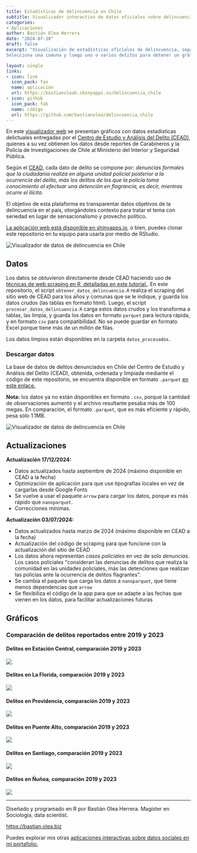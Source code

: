 ```yaml
---
title: Estadísticas de delincuencia en Chile
subtitle: Visualizador interactivo de datos oficiales sobre delincuencia
categories:
- Aplicaciones
author: Bastián Olea Herrera
date: "2024-07-10"
draft: false
excerpt: "Visualización de estadísticas oficiales de delincuencia, separadas por comuna y delito, para darle contexto y seriedad a un tema país a partir de datos objetivos.
Selecciona una comuna y luego uno o varios delitos para obtener un gráfico de líneas que muestra una serie de tiempo de la cantidad de delitos, desde 2010 hasta 2023. Además, puedes visualizar la cantidad de delitos por año en la comuna seleccionada, el promedio de delitos en los gobiernos recientes, y una visualización de los tres delitos más frecuentes en cada comuna."

layout: single
links:
- icon: link
  icon_pack: fas
  name: aplicación
  url: https://bastianoleah.shinyapps.io/delincuencia_chile
- icon: github
  icon_pack: fab
  name: código
  url: https://github.com/bastianolea/delincuencia_chile
---
```


En este [visualizador web](https://bastianoleah.shinyapps.io/delincuencia_chile) se presentan gráficos con datos estadísticas delictuales entregadas por el [Centro de Estudio y Análisis del Delito (CEAD),](https://cead.spd.gov.cl/estadisticas-delictuales/) quienes a su vez obtienen los datos desde reportes de Carabineros y la Policía de Investigaciones de Chile al Ministerio del Interior y Seguridad Pública.

Según el [CEAD,](https://cead.spd.gov.cl/estadisticas-delictuales/) cada dato de delito se compone por: _denuncias formales que la ciudadanía realiza en alguna unidad policial posterior a la ocurrencia del delito, más los delitos de los que la policía toma conocimiento al efectuar una detención en flagrancia, es decir, mientras ocurre el ilícito._

El objetivo de esta plataforma es transparentar datos objetivos de la delincuencia en el país, otorgándoles contexto para tratar el tema con seriedad en lugar de sensacionalismo y provecho político.

[La aplicación web está disponible en shinyapps.io](https://bastianoleah.shinyapps.io/delincuencia_chile), o bien, puedes clonar este repositorio en tu equipo para usarla por medio de RStudio.


![Visualizador de datos de delincuencia en Chile](pantallazo_delincuencia_chile_a.jpg)



## Datos

Los datos se obtuvieron directamente desde CEAD haciendo uso de [técnicas de web scraping en R, detalladas en este tutorial.](https://bastianolea.github.io/tutorial_r_datos_delincuencia/). En este repositorio, el script `obtener_datos_delincuencia.R` realiza el scraping del sitio web de CEAD para los años y comunas que se le indique, y guarda los datos crudos (las tablas en formato html). Luego, el script `procesar_datos_delincuencia.R` carga estos datos crudos y los transforma a tablas, las limpia, y guarda los datos en formato `parquet` para lectura rápida, y en formato `csv` para compatibilidad. No se puede guardar en formato Excel porque tiene más de un millón de filas.

Los datos limpios están disponibles en la carpeta `datos_procesados`.


### Descargar datos

La base de datos de delitos denunciados en Chile del Centro de Estudio y Análisis del Delito (CEAD), obtenida, ordenada y limpiada mediante el código de este repositorio, se encuentra disponible en formato `.parquet` [en este enlace.](https://github.com/bastianolea/delincuencia_chile/blob/main/datos_procesados/cead_delincuencia_chile.parquet)

**Nota:** los datos ya no están disponibles en formato `.csv`, porque la cantidad de observaciones aumentó y el archivo resultante pesaba más de 100 megas. En comparación, el formato `.parquet`, que es más eficiente y rápido, pesa sólo 1.1MB.


![Visualizador de datos de delincuencia en Chile](pantallazo_delincuencia_chile_b.jpg)

## Actualizaciones

**Actualización 17/12/2024:**
- Datos actualizados hasta septiembre de 2024 (máximo disponible en CEAD a la fecha)
- Optimización de aplicación para que use tipografías locales en vez de cargarlas desde Google Fonts
- Se vuelve a usar el paquete `arrow` para cargar los datos, porque es más rápido que `nanoparquet`.
- Correcciones mínimas.

**Actualización 03/07/2024:**

- Datos actualizados hasta marzo de 2024 (máximo disponible en CEAD a la fecha)
- Actualización del código de scraping para que funcione con la actualización del sitio de CEAD
- Los datos ahora representan _casos policiales_ en vez de solo _denuncias._ Los casos policiales "consideran las denuncias de delitos que realiza la comunidad en las unidades policiales, más las detenciones que realizan las policías ante la ocurrencia de delitos flagrantes".
- Se cambia el paquete que carga los datos a `nanoparquet`, que tiene menos dependencias que `arrow`
- Se flexibiliza el código de la app para que se adapte a las fechas que vienen en los datos, para facilitar actualizaciones futuras


## Gráficos
### Comparación de delitos reportados entre 2019 y 2023

#### Delitos en Estación Central, comparación 2019 y 2023
![](graficos/grafico_comparativo_tasa_estación_central_2019_2023.png)

#### Delitos en La Florida, comparación 2019 y 2023
![](graficos/grafico_comparativo_tasa_la_florida_2019_2023.png)

#### Delitos en Providencia, comparación 2019 y 2023
![](graficos/grafico_comparativo_tasa_providencia_2019_2023.png)

#### Delitos en Puente Alto, comparación 2019 y 2023
![](graficos/grafico_comparativo_tasa_puente_alto_2019_2023.png)

#### Delitos en Santiago, comparación 2019 y 2023
![](graficos/grafico_comparativo_tasa_santiago_2019_2023.png)

#### Delitos en Ñuñoa, comparación 2019 y 2023
![](graficos/grafico_comparativo_tasa_ñuñoa_2019_2023.png)



----

Diseñado y programado en R por Bastián Olea Herrera. Magíster en Sociología, data scientist.

https://bastian.olea.biz

Puedes explorar mis otras [aplicaciones interactivas sobre datos sociales en mi portafolio.](https://bastianolea.github.io/shiny_apps/)